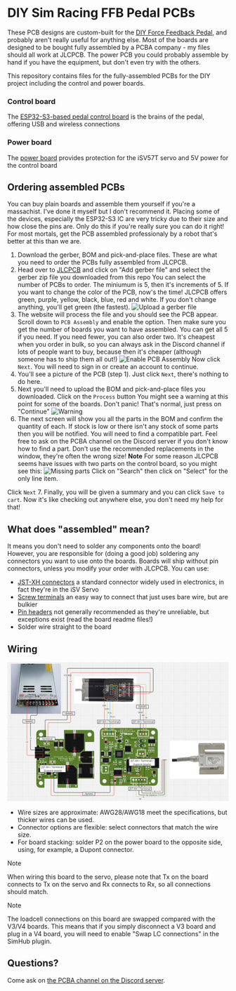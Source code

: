 # DIY Sim Racing FFB Pedal PCBs
These PCB designs are custom-built for the [DIY Force Feedback Pedal](https://github.com/ChrGri/DIY-Sim-Racing-FFB-Pedal), and probably aren't really useful for anything else. Most of the boards are designed to be bought fully assembled by a PCBA company - my files should all work at JLCPCB. The power PCB you could probably assemble by hand if you have the equipment, but don't even try with the others.

This repository contains files for the fully-assembled PCBs for the DIY project including the control and power boards.

### Control board
The [ESP32-S3-based pedal control board](control-board/readme.md) is the brains of the pedal, offering USB and wireless connections

### Power board
The [power board](power-board/readme.md) provides protection for the iSV57T servo and 5V power for the control board

## Ordering assembled PCBs
You can buy plain boards and assemble them yourself if you're a massachist. I've done it myself but I don't recommend it. Placing some of the devices, especially the ESP32-S3 IC are very tricky due to their size and how close the pins are. Only do this if you're really sure you can do it right! For most mortals, get the PCB assembled professionaly by a robot that's better at this than we are.

1. Download the gerber, BOM and pick-and-place files. These are what you need to order the PCBs fully assembled from JLCPCB.
2. Head over to [JLCPCB](https://jlcpcb.com/quote) and click on "Add gerber file" and select the gerber zip file you downloaded from this repo
You can select the number of PCBs to order. The miniumum is 5, then it's increments of 5. If you want to change the color of the PCB, now's the time! JLCPCB offers green, purple, yellow, black, blue, red and white. If you don't change anything, you'll get green (the fastest).
![Upload a gerber file](images/ordering/1-add-gerber.png)
3. The website will process the file and you should see the PCB appear. Scroll down to `PCB Assembly` and enable the option. Then make sure you get the number of boards you want to have assembled. You can get all 5 if you need. If you need fewer, you can also order two. It's cheapest when you order in bulk, so you can always ask in the Discord channel if lots of people want to buy, because then it's cheaper (although someone has to ship them all out!)
![Enable PCB Assembly](images/ordering//3-select-pcba.png)
Now click `Next`. You will need to sign in or create an account to continue.
4. You'll see a picture of the PCB (step 1). Just click `Next`, there's nothing to do here.
5. Next you'll need to upload the BOM and pick-and-place files you downloaded. Click on the `Process` button
You might see a warning at this point for some of the boards. Don't panic! That's normal, just press on "Continue"
![Warning](images/ordering/5-error.png)
6. The next screen will show you all the parts in the BOM and confirm the quantity of each. If stock is low or there isn't any stock of some parts then you will be notified. You will need to find a compatible part. Feel free to ask on the PCBA channel on the Discord server if you don't know how to find a part. Don't use the recommended replacements in the window, they're often the wrong size!
**Note**
For some reason JLCPCB seems have issues with two parts on the control board, so you might see this:
![Missing parts](images/ordering/6-unmatched-parts.png)
Click on "Search" then click on "Select" for the only line item.

Click `Next`
7. Finally, you will be given a summary and you can click `Save to cart`. Now it's like checking out anywhere else, you don't need my help for that!

## What does "assembled" mean?
It means you don't need to solder any components onto the board! However, you are responsible for (doing a good job) soldering any connectors you want to use onto the boards. Boards will ship without pin connectors, unless you modify your order with JLCPCB. You can use:
- [JST-XH connectors](https://www.aliexpress.us/item/4000120545240.html) a standard connector widely used in electronics, in fact they're in the iSV Servo
- [Screw terminals](https://www.aliexpress.us/item/1005001677869988.html) an easy way to connect that just uses bare wire, but are bulkier
- [Pin headers](https://www.aliexpress.us/item/1005001514058091.html) not generally recommended as they're unreliable, but exceptions exist (read the board readme files!)
- Solder wire straight to the board

## Wiring
![Wiring Diagram](images/pcba-wiring.png) 
- Wire sizes are approximate: AWG28/AWG18 meet the specifications, but thicker wires can be used.
- Connector options are flexible: select connectors that match the wire size.
- For board stacking: solder P2 on the power board to the opposite side, using, for example, a Dupont connector.

 > [!NOTE]
 > When wiring this board to the servo, please note that Tx on the board connects to Tx on the servo and Rx connects to Rx, so all connections should match.

 > [!NOTE]
 > The loadcell connections on this board are swapped compared with the V3/V4 boards. This means that if you simply disconnect a V3 board and plug in a V4 board, you will need to enable "Swap LC connections" in the SimHub plugin.

## Questions?
Come ask on [the PCBA channel on the Discord server](https://discord.gg/zTfQaxpAUz).